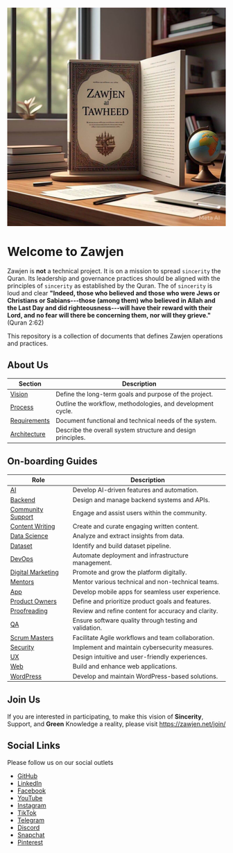 ![alt text](vision/img/home/zawjen-al-tawheed.jpeg)

# Welcome to Zawjen
Zawjen is **not** a technical project. It is on a mission to spread `sincerity` the Quran. Its leadership and governance practices should be aligned with the principles of `sincerity` as established by the Quran. The of `sincerity` is loud and clear **"Indeed, those who believed and those who were Jews or Christians or Sabians---those (among them) who believed in Allah and the Last Day and did righteousness---will have their reward with their Lord, and no fear will there be concerning them, nor will they grieve."** (Quran 2:62)

This repository is a collection of documents that defines Zawjen operations and practices.
## About Us

| Section       | Description |
|--------------|------------|
| [Vision](vision/welcome.md) | Define the long-term goals and purpose of the project. |
| [Process](process/welcome.md) | Outline the workflow, methodologies, and development cycle. |
| [Requirements](requirements/welcome.md) | Document functional and technical needs of the system. |
| [Architecture](architecture/welcome.md) | Describe the overall system structure and design principles. |

## On-boarding Guides

| Role | Description |
|------|------------|
| [AI](./vision/team/on-boarding/ai.md) | Develop AI-driven features and automation. |
| [Backend](./vision/team/on-boarding/backend.md) | Design and manage backend systems and APIs. |
| [Community Support](./vision/team/on-boarding/community-support.md) | Engage and assist users within the community. |
| [Content Writing](./vision/team/on-boarding/content-writing.md) | Create and curate engaging written content. |
| [Data Science](./vision/team/on-boarding/data-science.md) | Analyze and extract insights from data. |
| [Dataset](./vision/team/on-boarding/dataset.md) | Identify and build dataset pipeline. |
| [DevOps](./vision/team/on-boarding/devops.md) | Automate deployment and infrastructure management. |
| [Digital Marketing](./vision/team/on-boarding/digital-marketing.md) | Promote and grow the platform digitally. |
| [Mentors](./vision/team/on-boarding/mentors.md) | Mentor various technical and non-technical teams. |
| [App](./vision/team/on-boarding/app.md) | Develop mobile apps for seamless user experience. |
| [Product Owners](./vision/team/on-boarding/product-owners.md) | Define and prioritize product goals and features. |
| [Proofreading](./vision/team/on-boarding/proofreading.md) | Review and refine content for accuracy and clarity. |
| [QA](./vision/team/on-boarding/qa.md) | Ensure software quality through testing and validation. |
| [Scrum Masters](./vision/team/on-boarding/scrum-masters.md) | Facilitate Agile workflows and team collaboration. |
| [Security](./vision/team/on-boarding/security.md) | Implement and maintain cybersecurity measures. |
| [UX](./vision/team/on-boarding/ux.md) | Design intuitive and user-friendly experiences. |
| [Web](./vision/team/on-boarding/web.md) | Build and enhance web applications. |
| [WordPress](./vision/team/on-boarding/wordpress.md) | Develop and maintain WordPress-based solutions. |

## Join Us
If you are interested in participating, to make this vision of **Sincerity**, Support, and **Green** Knowledge a reality, please visit <https://zawjen.net/join/>

## Social Links
Please follow us on our social outlets

- [GitHub](https://github.com/zawjen)
- [LinkedIn](https://www.linkedin.com/in/zawjen-585497350/)
- [Facebook](https://www.facebook.com/profile.php?id=61573219911797)
- [YouTube](https://www.youtube.com/@Zawjen)
- [Instagram](https://www.instagram.com/zawjen_net/)
- [TikTok](https://www.tiktok.com/@zawjen_net)
- [Telegram](https://telegram.org/)
- [Discord](https://discord.com/discovery/applications)
- [Snapchat](https://accounts.snapchat.com/v2/welcome)
- [Pinterest](https://nz.pinterest.com/zawjen/)
